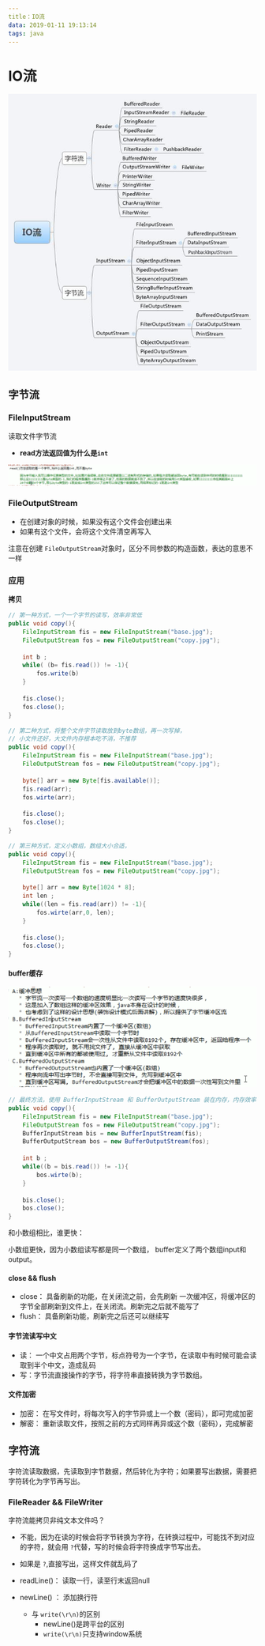 ```yaml
---
title：IO流
data: 2019-01-11 19:13:14   
tags: java
---
```

    
# IO流

![](../assets/IOStream.png)

## 字节流

### FileInputStream
读取文件字节流

* **read方法返回值为什么是`int`**

![](../assets/IOStream-byte.png)

### FileOutputStream

* 在创建对象的时候，如果没有这个文件会创建出来
* 如果有这个文件，会将这个文件清空再写入

注意在创建 `FileOutputStream`对象时，区分不同参数的构造函数，表达的意思不一样

### 应用

**拷贝**
```java
// 第一种方式，一个一个字节的读写，效率非常低
public void copy(){
    FileInputStream fis = new FileInputStream("base.jpg");
    FileOutputStream fos = new FileOutputStream("copy.jpg");
    
    int b ; 
    while( (b= fis.read()) != -1){
        fos.write(b)
    }
    
    fis.close();
    fos.close();
}
```

```java
// 第二种方式，将整个文件字节读取放到byte数组，再一次写掉，
// 小文件还好，大文件内存根本吃不消，不推荐
public void copy(){
    FileInputStream fis = new FileInputStream("base.jpg");
    FileOutputStream fos = new FileOutputStream("copy.jpg");
    
    byte[] arr = new Byte[fis.available()];
    fis.read(arr);
    fos.wirte(arr);
    
    fis.close();
    fos.close();
}
```


```java
// 第三种方式，定义小数组，数组大小合适，
public void copy(){
    FileInputStream fis = new FileInputStream("base.jpg");
    FileOutputStream fos = new FileOutputStream("copy.jpg");
    
    byte[] arr = new Byte[1024 * 8];
    int len ;
    while((len = fis.read(arr)) != -1){
        fos.wirte(arr,0, len);
    }
    
    fis.close();
    fos.close();
}
```


#### buffer缓存

![](../assets/BufferStream.png)

```java
// 最终方法，使用 BufferInputStream 和 BufferOutputStream 装在内存，内存效率高，
public void copy(){
    FileInputStream fis = new FileInputStream("base.jpg");
    FileOutputStream fos = new FileOutputStream("copy.jpg");
    BufferInputStream bis = new BufferInputStream(fis);
    BufferOutputStream bos = new BufferOutputStream(fos);
    
    int b ;
    while((b = bis.read()) != -1){
        bos.wirte(b);
    }
    
    bis.close();
    bos.close();
}
```

和小数组相比，谁更快：

小数组更快，因为小数组读写都是同一个数组， buffer定义了两个数组input和output。



#### close && flush

* close： 具备刷新的功能，在关闭流之前，会先刷新 一次缓冲区，将缓冲区的字节全部刷新到文件上，在关闭流。刷新完之后就不能写了
* flush： 具备刷新功能，刷新完之后还可以继续写

#### 字节流读写中文
* 读： 一个中文占用两个字节，标点符号为一个字节，在读取中有时候可能会读取到半个中文，造成乱码
* 写：字节流直接操作的字节，将字符串直接转换为字节数组。

#### 文件加密
* 加密： 在写文件时，将每次写入的字节异或上一个数（密码），即可完成加密
* 解密： 重新读取文件，按照之前的方式同样再异或这个数（密码），完成解密


## 字符流
字符流读取数据，先读取到字节数据，然后转化为字符；如果要写出数据，需要把字符转化为字节再写出。

### FileReader && FileWriter

字符流能拷贝非纯文本文件吗？

* 不能，因为在读的时候会将字节转换为字符，在转换过程中，可能找不到对应的字符，就会用 `?`代替，写的时候会将字符换成字节写出去。
* 如果是 `?`,直接写出，这样文件就乱码了



* readLine()： 读取一行，读至行末返回null
* newLine() ： 添加换行符
  * 与 `write(\r\n)`的区别
    * newLine()是跨平台的区别
    * `write(\r\n)`只支持window系统

